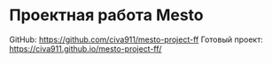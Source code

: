 # Проектная работа Mesto

GitHub: https://github.com/civa911/mesto-project-ff
Готовый проект: https://civa911.github.io/mesto-project-ff/